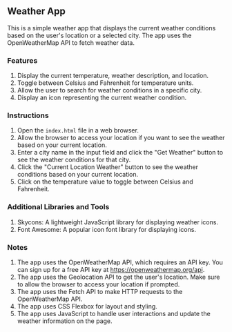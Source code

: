 
## Weather App

This is a simple weather app that displays the current weather conditions based on the user's location or a selected city. The app uses the OpenWeatherMap API to fetch weather data.

### Features

1. Display the current temperature, weather description, and location.
2. Toggle between Celsius and Fahrenheit for temperature units.
3. Allow the user to search for weather conditions in a specific city.
4. Display an icon representing the current weather condition.

### Instructions

1. Open the `index.html` file in a web browser.
2. Allow the browser to access your location if you want to see the weather based on your current location.
3. Enter a city name in the input field and click the "Get Weather" button to see the weather conditions for that city.
4. Click the "Current Location Weather" button to see the weather conditions based on your current location.
5. Click on the temperature value to toggle between Celsius and Fahrenheit.

### Additional Libraries and Tools

1. Skycons: A lightweight JavaScript library for displaying weather icons.
2. Font Awesome: A popular icon font library for displaying icons.

### Notes

1. The app uses the OpenWeatherMap API, which requires an API key. You can sign up for a free API key at https://openweathermap.org/api.
2. The app uses the Geolocation API to get the user's location. Make sure to allow the browser to access your location if prompted.
3. The app uses the Fetch API to make HTTP requests to the OpenWeatherMap API.
4. The app uses CSS Flexbox for layout and styling.
5. The app uses JavaScript to handle user interactions and update the weather information on the page.